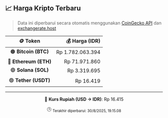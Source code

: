 

<!-- HARGA_KRIPTO -->
## 📈 Harga Kripto Terbaru

> Data ini diperbarui secara otomatis menggunakan [CoinGecko API](https://www.coingecko.com/) dan [exchangerate.host](https://exchangerate.host/)

<div align="center">

| 🪙 Token | 💰 Harga (IDR) |
|:------:|---------------:|
| 🟠 **Bitcoin (BTC)**   | Rp 1.782.063.394 |
| 🔵 **Ethereum (ETH)**  | Rp 71.971.860 |
| 🟣 **Solana (SOL)**    | Rp 3.319.695 |
| 🟢 **Tether (USDT)**   | Rp 16.419 |

---

💱 **Kurs Rupiah (USD → IDR)**: Rp 16.415

🕒 <sub>Terakhir diperbarui: 30/8/2025, 19.15.08</sub>

</div>
<!-- /HARGA_KRIPTO -->